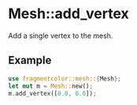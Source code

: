 # Mesh::add_vertex

Add a single vertex to the mesh.

## Example

```rust
use fragmentcolor::mesh::{Mesh};
let mut m = Mesh::new();
m.add_vertex([0.0, 0.0]);
```
